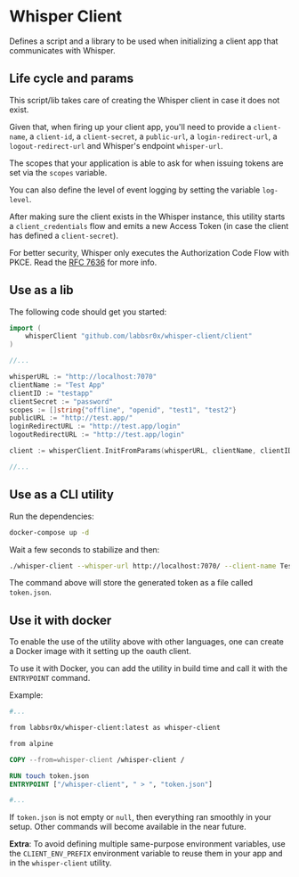 # Whisper Client

Defines a script and a library to be used when initializing a client app that communicates with Whisper.

## Life cycle and params

This script/lib takes care of creating the Whisper client in case it does not exist.

Given that, when firing up your client app, you'll need to provide a `client-name`, a `client-id`, a `client-secret`, a `public-url`, a `login-redirect-url`, a `logout-redirect-url` and Whisper's endpoint `whisper-url`. 

The scopes that your application is able to ask for when issuing tokens are set via the `scopes` variable.

You can also define the level of event logging by setting the variable `log-level`.

After making sure the client exists in the Whisper instance, this utility starts a `client_credentials` flow and emits a new Access Token (in case the client has defined a `client-secret`).

For better security, Whisper only executes the Authorization Code Flow with PKCE. Read the [RFC 7636](https://tools.ietf.org/html/rfc7636) for more info.

## Use as a lib

The following code should get you started:

```go
import (
    whisperClient "github.com/labbsr0x/whisper-client/client"
)

//...

whisperURL := "http://localhost:7070"
clientName := "Test App"
clientID := "testapp"
clientSecret := "password"
scopes := []string{"offline", "openid", "test1", "test2"}
publicURL := "http://test.app/"
loginRedirectURL := "http://test.app/login"
logoutRedirectURL := "http://test.app/login"

client := whisperClient.InitFromParams(whisperURL, clientName, clientID, clientSecret, publicURL, loginRedirectURI, logoutRedirectURI, scopes)

//...
```

## Use as a CLI utility

Run the dependencies:

```bash
docker-compose up -d
```

Wait a few seconds to stabilize and then:

```bash
./whisper-client --whisper-url http://localhost:7070/ --client-name TesteApp --client-id teste --client-secret password --public-url http://test.app --login-redirect-url  http://test.app/login --logout-redirect-url http://test.app/logout --scopes offline,openid,test1,test2 --log-level debug  > token.json
```

The command above will store the generated token as a file called `token.json`.

## Use it with docker

To enable the use of the utility above with other languages, one can create a Docker image with it setting up the oauth client.

To use it with Docker, you can add the utility in build time and call it with the `ENTRYPOINT` command.

Example:

```dockerfile
#...

from labbsr0x/whisper-client:latest as whisper-client

from alpine

COPY --from=whisper-client /whisper-client /

RUN touch token.json
ENTRYPOINT ["/whisper-client", " > ", "token.json"]

#...
```

If `token.json` is not empty or `null`, then everything ran smoothly in your setup. Other commands will become available in the near future.

**Extra**: To avoid defining multiple same-purpose environment variables, use the `CLIENT_ENV_PREFIX` environment variable to reuse them in your app and in the `whisper-client` utility.